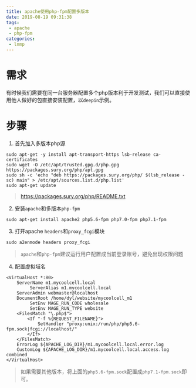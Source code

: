 ```yaml
---
title: apache使用php-fpm配置多版本
date: 2019-08-19 09:31:38
tags:
 - apache
 - php-fpm
categories:
 - lnmp
---
```

# 需求

有时候我们需要在同一台服务器配置多个php版本利于开发测试，我们可以直接使用他人做好的包直接安装配置，以`deepin`示例。
# 步骤
1. 首先加入多版本php源
```  shell
sudo apt-get -y install apt-transport-https lsb-release ca-certificates
sudo wget -O /etc/apt/trusted.gpg.d/php.gpg https://packages.sury.org/php/apt.gpg
sudo sh -c 'echo "deb https://packages.sury.org/php/ $(lsb_release -sc) main" > /etc/apt/sources.list.d/php.list'
sudo apt-get update
```
> https://packages.sury.org/php/README.txt

2. 安装`apache`和多版本`php-fpm`
``` shell
sudo apt-get install apache2 php5.6-fpm php7.0-fpm php7.1-fpm
```
3. 打开apache `headers`和`proxy_fcgi`模块
```  shell
sudo a2enmode headers proxy_fcgi
```
> `apache`和`php-fpm`建议运行用户配置成当前登录账号，避免出现权限问题

4. 配置虚拟域名
```
<VirtualHost *:80>
	ServerName m1.mycoolcell.local
         ServerAlias m1.mycoolcell.local
	ServerAdmin webmaster@localhost
	DocumentRoot /home/dyl/website/mycoolcell_m1
         SetEnv MAGE_RUN_CODE wholesale
         SetEnv MAGE_RUN_TYPE website
	<FilesMatch "\.php$">
		<If "-f %{REQUEST_FILENAME}">
		    SetHandler "proxy:unix:/run/php/php5.6-fpm.sock|fcgi://localhost/"
		</If>
	</FilesMatch>
	ErrorLog ${APACHE_LOG_DIR}/m1.mycoolcell.local.error.log
	CustomLog ${APACHE_LOG_DIR}/m1.mycoolcell.local.access.log combined
</VirtualHost>

```
> 如果需要其他版本，将上面的`php5.6-fpm.sock`配置成`php7.1-fpm.sock`即可。